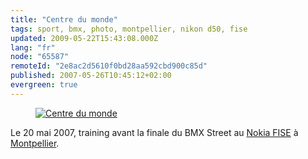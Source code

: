 ```yaml
---
title: "Centre du monde"
tags: sport, bmx, photo, montpellier, nikon d50, fise
updated: 2009-05-22T15:43:08.000Z
lang: "fr"
node: "65587"
remoteId: "2e8ac2d5610f0bd28aa592cbd900c85d"
published: 2007-05-26T10:45:12+02:00
evergreen: true
---
```

<figure class="object-center"><a href="/images/centre-du-monde.jpg"><img loading="lazy" src="/images/660x/centre-du-monde.jpg" alt="Centre du monde">
</a></figure>


Le 20 mai 2007, training avant la finale du BMX Street au [Nokia FISE](/post/nokia-fise-2007-roller-street-bmx-rampe-wakeboard-and-bmx-street) à [Montpellier](http://photos.pwet.fr/villes-et-departements/herault-34/montpellier/).
